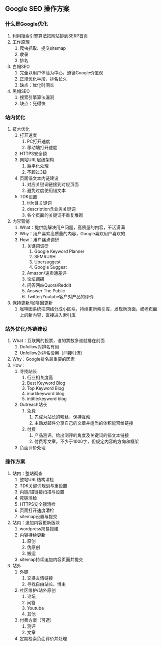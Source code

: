 ## Google SEO 操作方案

### 什么是Google优化

1. 利用搜索引擎算法把网站排到SERP首页
1. 工作原理
	1. 爬虫抓取、提交sitemap
	1. 收录
	1. 排名
1. 白帽SEO
	1. 完全以用户体验为中心，遵循Google价值观
	1. 正规优化手段，排名长久
	1. 缺点：优化时间长
1. 黑帽SEO
	1. 搜索引擎算法漏洞
	1. 缺点：死得快

### 站内优化

1. 技术优化
	1. 打开速度
		1. PC打开速度
		1. 移动端打开速度
	1. HTTPS安全锁
	1. 网站URL层级架构
		1. 扁平化处理
		1. 不超过3级
	1. 页面锚文本内链建设
		1. 对应关键词链接到对应页面
		1. 避免过度使用锚文本
	1. TDK设置
		1. title含关键词
		1. description含业务关键词
		1. 各个页面的关键词不重复堆砌
1. 内容营销
	1. What：提供能解决用户问题，高质量的内容，干活满满
	1. Why：用户喜欢高质量的内容，Google喜欢用户喜欢的
	1. How：用户痛点调研
		1. 关键词调研
			1. Google Keyword Planner
			1. SEMRUSH
			1. Ubersuggest
			1. Google Suggest
		1. Amazon/速卖通差评
		1. 论坛调研
		1. 问答网站Quora/Reddit
		1. Answer The Public
		1. Twitter/Youtube客户对产品的评价
1. 保持更新/咖啡因更新
	1. 咖啡因系统把网络分成小区块，持续更新索引库，发现新页面，或老页面上的新内容，直接进入索引库

### 站外优化/外链建设

1. What：互联网的投票，谁的票数多谁就排在前面
	1. Dofollow对排名有用
	1. Unfollow对排名没用（间接引流）
1. Why：Google排名最重要的因素
1. How：
	1. 寻找站长
		1. 行业相关度高
		1. Best Keyword Blog
		1. Top Keyword Blog
		1. inurl:keyword blog
		1. intitle:keyword blog
	1. Outreach站长
		1. 免费
			1. 先成为站长的粉丝，保持互动
			1. 主动发邮件分享自己的文章并适当的体积能否给链接
		1. 付费
			1. 产品测评。给出测评的角度及关键词的锚文本链接
			1. 付费写文章。不少于1000字，但规定内容的方向和框架
	1. 负面评价处理

### 操作方案

1. 站内：整站彻查
	1. 整站URL结构清检
	1. TDK关键词规划与重设置
	1. 内链/锚链接扫描与设置
	1. 死链清检
	1. HTTPS安全锁清检
	1. 页面打开速度清检
	1. sitemap设置与提交
1. 站内：追加内容更新版块
	1. wordpress简易搭建
	1. 内容持续更新
		1. 原创
		1. 伪原创
		1. 搬运
	1. sitemap持续追加内容页面并提交
1. 站外
	1. 外链
		1. 交换友情链接
		1. 寻找自由站长、博主
	1. 社区维护/站外原创
		1. 论坛
		1. 问答
		1. Youtube
		1. 其他
	1. 付费方案（可选）
		1. 测评
		1. 文章
	1. 定期检索负面评价并处理